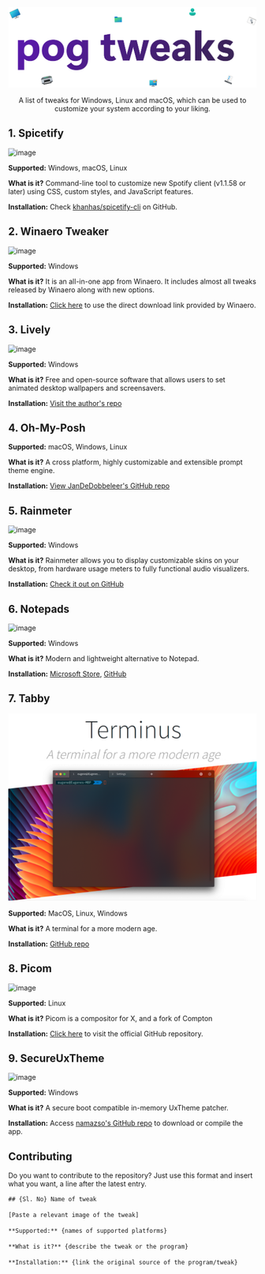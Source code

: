 ![My Post-4](https://raw.githubusercontent.com/dlphin/dlphin/main/image.png)


<p align=center> A list of tweaks for Windows, Linux and macOS, which can be used to customize your system according to your liking.


## 1. Spicetify

![image](https://user-images.githubusercontent.com/78948152/131786096-1cb5532e-c4d7-44d4-a0f1-2771b5bc473a.png)


**Supported:** Windows, macOS, Linux

**What is it?** Command-line tool to customize new Spotify client (v1.1.58 or later) using CSS, custom styles, and JavaScript features. 

**Installation:** Check [khanhas/spicetify-cli](https://github.com/khanhas/spicetify-cli) on GitHub.


## 2. Winaero Tweaker

![image](https://user-images.githubusercontent.com/78948152/131786276-02d498db-be31-4859-bc67-7ff8f86f62bb.png)

**Supported:** Windows

**What is it?** It is an all-in-one app from Winaero. It includes almost all tweaks released by Winaero along with new options.

**Installation:** [Click here](https://winaero.com/downloads/winaerotweaker.zip) to use the direct download link provided by Winaero.

## 3. Lively

![image](https://user-images.githubusercontent.com/78948152/131786941-95b64d30-1fcf-4f21-9053-a5c2b299e58b.png)

**Supported:** Windows

**What is it?** Free and open-source software that allows users to set animated desktop wallpapers and screensavers.

**Installation:** [Visit the author's repo](https://github.com/rocksdanister/lively)

## 4. Oh-My-Posh

**Supported:** macOS, Windows, Linux

**What is it?** A cross platform, highly customizable and extensible prompt theme engine.

**Installation:** [View JanDeDobbeleer's GitHub repo](https://github.com/JanDeDobbeleer/oh-my-posh)

## 5. Rainmeter

![image](https://user-images.githubusercontent.com/78948152/131816842-80593f47-4e5d-4f7f-bfaa-f9a47707a97d.png)

**Supported:** Windows

**What is it?** Rainmeter allows you to display customizable skins on your desktop, from hardware usage meters to fully functional audio visualizers.

**Installation:** [Check it out on GitHub](https://github.com/rainmeter/rainmeter)

## 6. Notepads

![image](https://github.com/JasonStein/Notepads/raw/master/ScreenShots/1.png?raw=true)

**Supported:** Windows

**What is it?** Modern and lightweight alternative to Notepad.

**Installation:** [Microsoft Store](https://www.microsoft.com/en-us/p/notepads-app/9nhl4nsc67wm), [GitHub](https://github.com/JasonStein/Notepads)

## 7. Tabby

![image](https://raw.githubusercontent.com/Eugeny/tabby/master/docs/readme.png)

**Supported:** MacOS, Linux, Windows

**What is it?** A terminal for a more modern age.

**Installation:** [GitHub repo](https://github.com/Eugeny/tabby)

## 8. Picom

 ![image](https://user-images.githubusercontent.com/13266308/74752444-acde8100-523c-11ea-815f-32a9d2738929.png)

 **Supported:** Linux

 **What is it?** Picom is a compositor for X, and a fork of Compton

 **Installation:** [Click here](https://github.com/yshui/picom) to visit the official GitHub repository.

## 9. SecureUxTheme
 
 ![image](https://github.com/namazso/SecureUxTheme/raw/master/resources/screenshot_themetool.png)
 
 **Supported:** Windows

 **What is it?** A secure boot compatible in-memory UxTheme patcher.
 
 **Installation:** Access [namazso's GitHub repo](https://github.com/namazso/SecureUxTheme) to download or compile the app.

## Contributing
Do you want to contribute to the repository? Just use this format and insert what you want, a line after the latest entry.

```
## {Sl. No} Name of tweak

[Paste a relevant image of the tweak]

**Supported:** {names of supported platforms}

**What is it?** {describe the tweak or the program}

**Installation:** {link the original source of the program/tweak}

```
